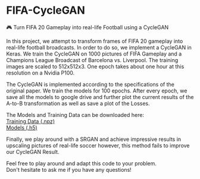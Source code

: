 # FIFA-CycleGAN
🎮 Turn FIFA 20 Gameplay into real-life Football using a CycleGAN

In this project, we attempt to transform frames of FIFA 20 gameplay into real-life football broadcasts.
In order to do so, we implement a CycleGAN in Keras.
We train the CycleGAN on 1000 pictures of FIFA Gameplay and a Champions League Broadcast of Barcelona vs. Liverpool.
The training images are scaled to 512x512x3. One epoch takes about one hour at this resolution on a Nvidia P100.

The CycleGAN is implemented according to the specifications of the original paper.
We train the models for 100 epochs. After every epoch, we save all the models to google drive and further plot the current results of the A-to-B transformation as well as save a plot of the Losses.

The Models and Training Data can be downloaded here:  
[Training Data (.npz)](https://drive.google.com/open?id=1sjmBlMgqrNDL4HCySr-x_FpNNa-ciSnk)  
[Models (.h5)](https://drive.google.com/open?id=12w_ivWNkdAtFqllG9qeOvTbE8BPCfdqU)  

Finally, we play around with a SRGAN and achieve impressive results in upscaling pictures of real-life soccer however, this method fails to improve our CycleGAN Result.

Feel free to play around and adapt this code to your problem.  
Don't hesitate to ask me if you have any questions!


